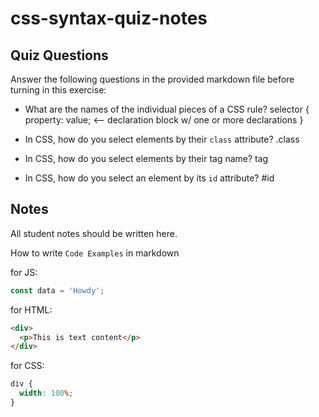 # css-syntax-quiz-notes

## Quiz Questions

Answer the following questions in the provided markdown file before turning in this exercise:

- What are the names of the individual pieces of a CSS rule?
  selector {
  property: value; <-- declaration block w/ one or more declarations
  }

- In CSS, how do you select elements by their `class` attribute?
  .class

- In CSS, how do you select elements by their tag name?
  tag

- In CSS, how do you select an element by its `id` attribute?
  #id

## Notes

All student notes should be written here.

How to write `Code Examples` in markdown

for JS:

```javascript
const data = 'Howdy';
```

for HTML:

```html
<div>
  <p>This is text content</p>
</div>
```

for CSS:

```css
div {
  width: 100%;
}
```
